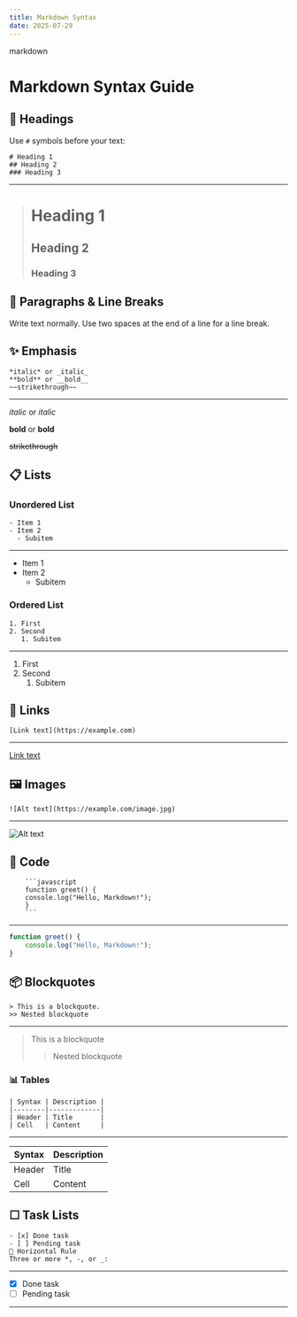 ```yaml
---
title: Markdown Syntax
date: 2025-07-29
---
```


markdown
# Markdown Syntax Guide

## 📝 Headings
Use `#` symbols before your text:
```
# Heading 1
## Heading 2
### Heading 3
```
---
> # Heading 1
> ## Heading 2
> ### Heading 3


## 📄 Paragraphs & Line Breaks
Write text normally. Use two spaces at the end of a line for a line break.

## ✨ Emphasis
```
*italic* or _italic_
**bold** or __bold__
~~strikethrough~~
```
---
*italic* or _italic_

**bold** or __bold__

~~strikethrough~~

## 📋 Lists
### Unordered List
```
- Item 1
- Item 2
  - Subitem
```
---
- Item 1
- Item 2
  - Subitem

### Ordered List
```
1. First
2. Second
   1. Subitem
```
---
1. First
2. Second
   1. Subitem

## 🔗 Links
```
[Link text](https://example.com)
```
---
[Link text](https://example.com)

## 🖼️ Images
```
![Alt text](https://example.com/image.jpg)
```
---
![Alt text](https://example.com/image.jpg)

## 🧱 Code
```
    ```javascript
    function greet() {
    console.log("Hello, Markdown!");
    }
    ```
```
---
```javascript
function greet() {
    console.log("Hello, Markdown!");
}
```

## 📦 Blockquotes
```
> This is a blockquote.
>> Nested blockquote
```
---
> This is a blockquote
>> Nested blockquote

### 📊 Tables
```
| Syntax | Description |
|--------|-------------|
| Header | Title       |
| Cell   | Content     |
```
---
| Syntax | Description |
|--------|-------------|
| Header | Title       |
| Cell   | Content     |

## ☐ Task Lists
```
- [x] Done task
- [ ] Pending task
📌 Horizontal Rule
Three or more *, -, or _:
```
---
- [x] Done task
- [ ] Pending task
---

